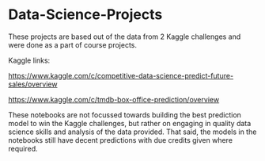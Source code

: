 # Data-Science-Projects

These projects are based out of the data from 2 Kaggle challenges and were done as a part of course projects.

Kaggle links:

https://www.kaggle.com/c/competitive-data-science-predict-future-sales/overview 

https://www.kaggle.com/c/tmdb-box-office-prediction/overview

These notebooks are not focussed towards building the best prediction model to win the Kaggle challenges, but rather on engaging in quality data science skills and analysis of the data provided. That said, the models in the notebooks still have decent predictions with due credits given where required. 


